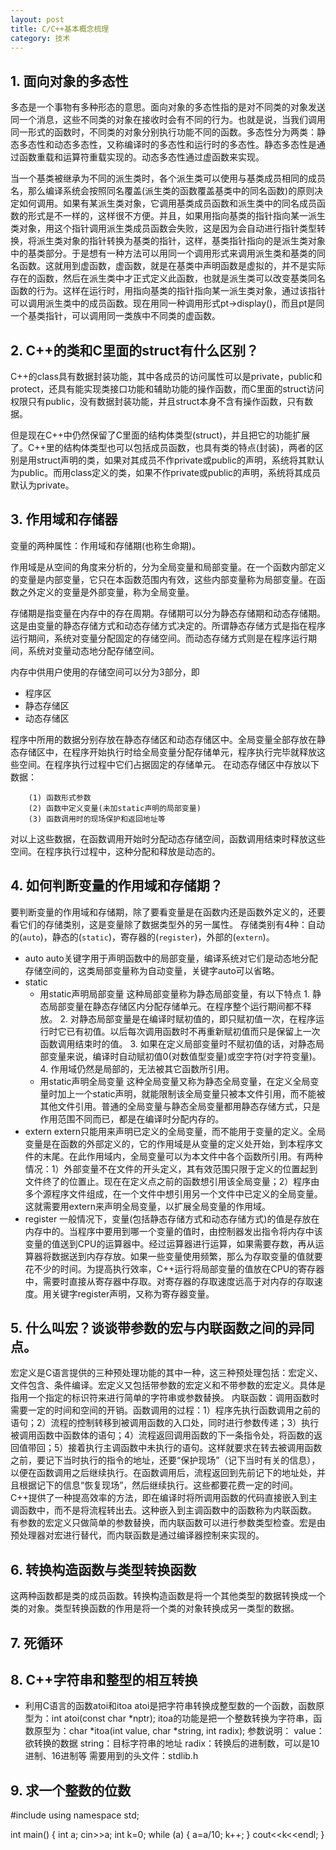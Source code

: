 ```yaml
---
layout: post
title: C/C++基本概念梳理
category: 技术
---
```


## 1. 面向对象的多态性
多态是一个事物有多种形态的意思。面向对象的多态性指的是对不同类的对象发送同一个消息，这些不同类的对象在接收时会有不同的行为。也就是说，当我们调用同一形式的函数时，不同类的对象分别执行功能不同的函数。多态性分为两类：静态多态性和动态多态性，又称编译时的多态性和运行时的多态性。静态多态性是通过函数重载和运算符重载实现的。动态多态性通过虚函数来实现。

当一个基类被继承为不同的派生类时，各个派生类可以使用与基类成员相同的成员名，那么编译系统会按照同名覆盖(派生类的函数覆盖基类中的同名函数)的原则决定如何调用。如果有某派生类对象，它调用基类成员函数和派生类中的同名成员函数的形式是不一样的，这样很不方便。并且，如果用指向基类的指针指向某一派生类对象，用这个指针调用派生类成员函数会失败，这是因为会自动进行指针类型转换，将派生类对象的指针转换为基类的指针，这样，基类指针指向的是派生类对象中的基类部分。于是想有一种方法可以用同一个调用形式来调用派生类和基类的同名函数。这就用到虚函数，虚函数，就是在基类中声明函数是虚拟的，并不是实际存在的函数，然后在派生类中才正式定义此函数，也就是派生类可以改变基类同名函数的行为。这样在运行时，用指向基类的指针指向某一派生类对象，通过该指针可以调用派生类中的成员函数。现在用同一种调用形式pt->display()，而且pt是同一个基类指针，可以调用同一类族中不同类的虚函数。

## 2. C++的类和C里面的struct有什么区别？
C++的class具有数据封装功能，其中各成员的访问属性可以是private，public和protect，还具有能实现类接口功能和辅助功能的操作函数，而C里面的struct访问权限只有public，没有数据封装功能，并且struct本身不含有操作函数，只有数据。

但是现在C++中仍然保留了C里面的结构体类型(struct)，并且把它的功能扩展了。C++里的结构体类型也可以包括成员函数，也具有类的特点(封装)，两者的区别是用struct声明的类，如果对其成员不作private或public的声明，系统将其默认为public。而用class定义的类，如果不作private或public的声明，系统将其成员默认为private。

## 3. 作用域和存储器
变量的两种属性：作用域和存储期(也称生命期)。

作用域是从空间的角度来分析的，分为全局变量和局部变量。在一个函数内部定义的变量是内部变量，它只在本函数范围内有效，这些内部变量称为局部变量。在函数之外定义的变量是外部变量，称为全局变量。

存储期是指变量在内存中的存在周期。存储期可以分为静态存储期和动态存储期。这是由变量的静态存储方式和动态存储方式决定的。所谓静态存储方式是指在程序运行期间，系统对变量分配固定的存储空间。而动态存储方式则是在程序运行期间，系统对变量动态地分配存储空间。

内存中供用户使用的存储空间可以分为3部分，即

* 程序区
* 静态存储区
* 动态存储区

程序中所用的数据分别存放在静态存储区和动态存储区中。全局变量全部存放在静态存储区中，在程序开始执行时给全局变量分配存储单元，程序执行完毕就释放这些空间。在程序执行过程中它们占据固定的存储单元。
在动态存储区中存放以下数据：

		(1) 函数形式参数
		(2) 函数中定义变量(未加static声明的局部变量)
		(3) 函数调用时的现场保护和返回地址等

对以上这些数据，在函数调用开始时分配动态存储空间，函数调用结束时释放这些空间。在程序执行过程中，这种分配和释放是动态的。

## 4. 如何判断变量的作用域和存储期？
要判断变量的作用域和存储期，除了要看变量是在函数内还是函数外定义的，还要看它们的存储类别，这是变量除了数据类型外的另一属性。
存储类别有4种：自动的(`auto`)，静态的(`static`)，寄存器的(`register`)，外部的(`extern`)。

* auto
	auto关键字用于声明函数中的局部变量，编译系统对它们是动态地分配存储空间的，这类局部变量称为自动变量，关键字auto可以省略。
* static
	* 用static声明局部变量
		这种局部变量称为静态局部变量，有以下特点
			1. 静态局部变量在静态存储区内分配存储单元。在程序整个运行期间都不释放。
			2. 对静态局部变量是在编译时赋初值的，即只赋初值一次，在程序运行时它已有初值。以后每次调用函数时不再重新赋初值而只是保留上一次函数调用结束时的值。
			3. 如果在定义局部变量时不赋初值的话，对静态局部变量来说，编译时自动赋初值0(对数值型变量)或空字符(对字符变量)。
			4. 作用域仍然是局部的，无法被其它函数所引用。	
	* 用static声明全局变量
		这种全局变量又称为静态全局变量，在定义全局变量时加上一个static声明，就能限制该全局变量只被本文件引用，而不能被其他文件引用。普通的全局变量与静态全局变量都用静态存储方式，只是作用范围不同而已，都是在编译时分配内存的。
* extern
	extern只能用来声明已定义的全局变量，而不能用于变量的定义。全局变量是在函数的外部定义的，它的作用域是从变量的定义处开始，到本程序文件的末尾。在此作用域内，全局变量可以为本文件中各个函数所引用。有两种情况：1）外部变量不在文件的开头定义，其有效范围只限于定义的位置起到文件终了的位置止。现在在定义点之前的函数想引用该全局变量；2）程序由多个源程序文件组成，在一个文件中想引用另一个文件中已定义的全局变量。这就需要用extern来声明全局变量，以扩展全局变量的作用域。
* register
	一般情况下，变量(包括静态存储方式和动态存储方式)的值是存放在内存中的。当程序中要用到哪一个变量的值时，由控制器发出指令将内存中该变量的值送到CPU的运算器中。经过运算器进行运算，如果需要存数，再从运算器将数据送到内存存放。如果一些变量使用频繁，那么为存取变量的值就要花不少的时间。为提高执行效率，C++运行将局部变量的值放在CPU的寄存器中，需要时直接从寄存器中存取。对寄存器的存取速度远高于对内存的存取速度。用关键字register声明，又称为寄存器变量。

## 5. 什么叫宏？谈谈带参数的宏与内联函数之间的异同点。
宏定义是C语言提供的三种预处理功能的其中一种，这三种预处理包括：宏定义、文件包含、条件编译。宏定义又包括带参数的宏定义和不带参数的宏定义。具体是指用一个指定的标识符来进行简单的字符串或参数替换。
内联函数：调用函数时需要一定的时间和空间的开销。函数调用的过程：1）程序先执行函数调用之前的语句；2）流程的控制转移到被调用函数的入口处，同时进行参数传递；3）执行被调用函数中函数体的语句；4）流程返回调用函数的下一条指令处，将函数的返回值带回；5）接着执行主调函数中未执行的语句。这样就要求在转去被调用函数之前，要记下当时执行的指令的地址，还要“保护现场”（记下当时有关的信息），以便在函数调用之后继续执行。在函数调用后，流程返回到先前记下的地址处，并且根据记下的信息“恢复现场”，然后继续执行。这些都要花费一定的时间。
C++提供了一种提高效率的方法，即在编译时将所调用函数的代码直接嵌入到主调函数中，而不是将流程转出去。这种嵌入到主调函数中的函数称为内联函数。
有参数的宏定义只做简单的参数替换，而内联函数可以进行参数类型检查。宏是由预处理器对宏进行替代，而内联函数是通过编译器控制来实现的。

## 6. 转换构造函数与类型转换函数
这两种函数都是类的成员函数。转换构造函数是将一个其他类型的数据转换成一个类的对象。类型转换函数的作用是将一个类的对象转换成另一类型的数据。

## 7. 死循环

## 8. C++字符串和整型的相互转换

* 利用C语言的函数atoi和itoa
atoi是把字符串转换成整型数的一个函数，函数原型为：int atoi(const char *nptr);
itoa的功能是把一个整数转换为字符串，函数原型为：char *itoa(int value, char *string, int radix);
参数说明：
value：欲转换的数据
string：目标字符串的地址
radix：转换后的进制数，可以是10进制、16进制等
需要用到的头文件：stdlib.h

## 9. 求一个整数的位数
#include <iostream>
using namespace std;

int main()
{
    int a;
    cin>>a;
    int k=0;
    while (a) {
        a=a/10;
        k++;
    }
    cout<<k<<endl;
}

